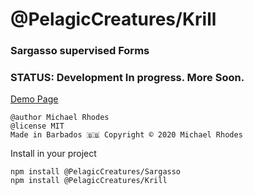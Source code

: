 # @PelagicCreatures/Krill

### Sargasso supervised Forms

### STATUS: Development In progress. More Soon.

[Demo Page](https://blog.myanti.social/demos/krill)


```
@author Michael Rhodes
@license MIT
Made in Barbados 🇧🇧 Copyright © 2020 Michael Rhodes
```

Install in your project
```
npm install @PelagicCreatures/Sargasso
npm install @PelagicCreatures/Krill
```
